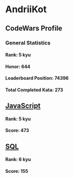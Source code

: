 # AndriiKot
## CodeWars Profile
### General Statistics
#### Rank: 5 kyu
#### Honor: 644
#### Leaderboard Position: 74396
#### Total Completed Kata: 273

## [JavaScript](https://github.com/AndriiKot/JavaScript__CodeWars)
#### Rank: 5 kyu
#### Score: 473

## [SQL](https://github.com/AndriiKot/SQL__CodeWars)
#### Rank: 6 kyu
#### Score: 155

